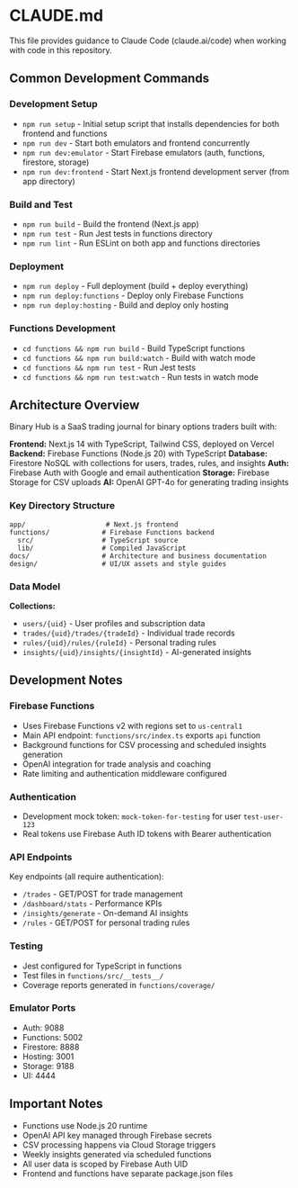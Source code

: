 # CLAUDE.md

This file provides guidance to Claude Code (claude.ai/code) when working with code in this repository.

## Common Development Commands

### Development Setup
- `npm run setup` - Initial setup script that installs dependencies for both frontend and functions
- `npm run dev` - Start both emulators and frontend concurrently
- `npm run dev:emulator` - Start Firebase emulators (auth, functions, firestore, storage)
- `npm run dev:frontend` - Start Next.js frontend development server (from app directory)

### Build and Test
- `npm run build` - Build the frontend (Next.js app)
- `npm run test` - Run Jest tests in functions directory
- `npm run lint` - Run ESLint on both app and functions directories

### Deployment
- `npm run deploy` - Full deployment (build + deploy everything)
- `npm run deploy:functions` - Deploy only Firebase Functions
- `npm run deploy:hosting` - Build and deploy only hosting

### Functions Development
- `cd functions && npm run build` - Build TypeScript functions
- `cd functions && npm run build:watch` - Build with watch mode
- `cd functions && npm run test` - Run Jest tests
- `cd functions && npm run test:watch` - Run tests in watch mode

## Architecture Overview

Binary Hub is a SaaS trading journal for binary options traders built with:

**Frontend:** Next.js 14 with TypeScript, Tailwind CSS, deployed on Vercel
**Backend:** Firebase Functions (Node.js 20) with TypeScript
**Database:** Firestore NoSQL with collections for users, trades, rules, and insights
**Auth:** Firebase Auth with Google and email authentication
**Storage:** Firebase Storage for CSV uploads
**AI:** OpenAI GPT-4o for generating trading insights

### Key Directory Structure
```
app/                    # Next.js frontend
functions/             # Firebase Functions backend
  src/                 # TypeScript source
  lib/                 # Compiled JavaScript
docs/                  # Architecture and business documentation
design/                # UI/UX assets and style guides
```

### Data Model
**Collections:**
- `users/{uid}` - User profiles and subscription data
- `trades/{uid}/trades/{tradeId}` - Individual trade records
- `rules/{uid}/rules/{ruleId}` - Personal trading rules
- `insights/{uid}/insights/{insightId}` - AI-generated insights

## Development Notes

### Firebase Functions
- Uses Firebase Functions v2 with regions set to `us-central1`
- Main API endpoint: `functions/src/index.ts` exports `api` function
- Background functions for CSV processing and scheduled insights generation
- OpenAI integration for trade analysis and coaching
- Rate limiting and authentication middleware configured

### Authentication
- Development mock token: `mock-token-for-testing` for user `test-user-123`
- Real tokens use Firebase Auth ID tokens with Bearer authentication

### API Endpoints
Key endpoints (all require authentication):
- `/trades` - GET/POST for trade management
- `/dashboard/stats` - Performance KPIs
- `/insights/generate` - On-demand AI insights
- `/rules` - GET/POST for personal trading rules

### Testing
- Jest configured for TypeScript in functions
- Test files in `functions/src/__tests__/`
- Coverage reports generated in `functions/coverage/`

### Emulator Ports
- Auth: 9088
- Functions: 5002
- Firestore: 8888
- Hosting: 3001
- Storage: 9188
- UI: 4444

## Important Notes

- Functions use Node.js 20 runtime
- OpenAI API key managed through Firebase secrets
- CSV processing happens via Cloud Storage triggers
- Weekly insights generated via scheduled functions
- All user data is scoped by Firebase Auth UID
- Frontend and functions have separate package.json files